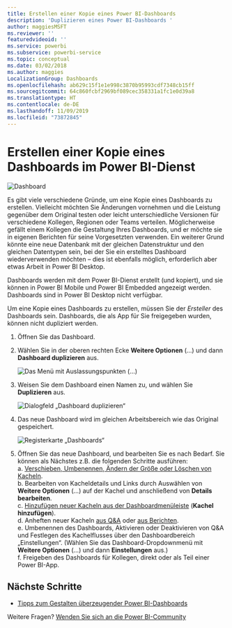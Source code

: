 ```yaml
---
title: Erstellen einer Kopie eines Power BI-Dashboards
description: 'Duplizieren eines Power BI-Dashboards '
author: maggiesMSFT
ms.reviewer: ''
featuredvideoid: ''
ms.service: powerbi
ms.subservice: powerbi-service
ms.topic: conceptual
ms.date: 03/02/2018
ms.author: maggies
LocalizationGroup: Dashboards
ms.openlocfilehash: ab629c15f1e1e998c3870b95993cdf7348cb15ff
ms.sourcegitcommit: 64c860fcbf2969bf089cec358331a1fc1e0d39a8
ms.translationtype: HT
ms.contentlocale: de-DE
ms.lasthandoff: 11/09/2019
ms.locfileid: "73872845"
---
```

# <a name="create-a-copy-of-a-dashboard-in-power-bi-service"></a>Erstellen einer Kopie eines Dashboards im Power BI-Dienst
![Dashboard](media/service-dashboard-copy/power-bi-dashboard.png)

 Es gibt viele verschiedene Gründe, um eine Kopie eines Dashboards zu erstellen. Vielleicht möchten Sie Änderungen vornehmen und die Leistung gegenüber dem Original testen oder leicht unterschiedliche Versionen für verschiedene Kollegen, Regionen oder Teams verteilen. Möglicherweise gefällt einem Kollegen die Gestaltung Ihres Dashboards, und er möchte sie in eigenen Berichten für seine Vorgesetzten verwenden. Ein weiterer Grund könnte eine neue Datenbank mit der gleichen Datenstruktur und den gleichen Datentypen sein, bei der Sie ein erstelltes Dashboard wiederverwenden möchten – dies ist ebenfalls möglich, erforderlich aber etwas Arbeit in Power BI Desktop. 

Dashboards werden mit dem Power BI-Dienst erstellt (und kopiert), und sie können in Power BI Mobile und Power BI Embedded angezeigt werden.  Dashboards sind in Power BI Desktop nicht verfügbar. 

Um eine Kopie eines Dashboards zu erstellen, müssen Sie der *Ersteller* des Dashboards sein. Dashboards, die als App für Sie freigegeben wurden, können nicht dupliziert werden.

1. Öffnen Sie das Dashboard.
2. Wählen Sie in der oberen rechten Ecke **Weitere Optionen** (...) und dann **Dashboard duplizieren** aus.
   
   ![Das Menü mit Auslassungspunkten (...)](media/service-dashboard-copy/power-bi-dulicate.png)
3. Weisen Sie dem Dashboard einen Namen zu, und wählen Sie **Duplizieren** aus. 
   
   ![Dialogfeld „Dashboard duplizieren“](media/service-dashboard-copy/power-bi-name.png)
4. Das neue Dashboard wird im gleichen Arbeitsbereich wie das Original gespeichert. 
   
   ![Registerkarte „Dashboards“](media/service-dashboard-copy/power-bi-copied.png)

5.    Öffnen Sie das neue Dashboard, und bearbeiten Sie es nach Bedarf. Sie können als Nächstes z.B. die folgenden Schritte ausführen:    
    a. [Verschieben, Umbenennen, Ändern der Größe oder Löschen von Kacheln](service-dashboard-edit-tile.md).  
    b. Bearbeiten von Kacheldetails und Links durch Auswählen von **Weitere Optionen** (...) auf der Kachel und anschließend von **Details bearbeiten**.  
    c. [Hinzufügen neuer Kacheln aus der Dashboardmenüleiste](service-dashboard-add-widget.md) (**Kachel hinzufügen**).  
    d. Anheften neuer Kacheln [aus Q&A](service-dashboard-pin-tile-from-q-and-a.md) oder [aus Berichten](service-dashboard-pin-tile-from-report.md).  
    e. Umbenennen des Dashboards, Aktivieren oder Deaktivieren von Q&A und Festlegen des Kachelflusses über den Dashboardbereich „Einstellungen“.  (Wählen Sie das Dashboard-Dropdownmenü mit **Weitere Optionen** (...) und dann **Einstellungen** aus.)  
    f. Freigeben des Dashboards für Kollegen, direkt oder als Teil einer Power BI-App. 


## <a name="next-steps"></a>Nächste Schritte
* [Tipps zum Gestalten überzeugender Power BI-Dashboards](service-dashboards-design-tips.md) 

Weitere Fragen? [Wenden Sie sich an die Power BI-Community](https://community.powerbi.com/)


